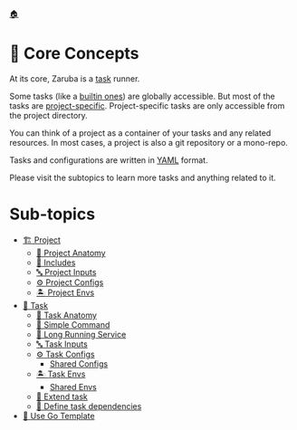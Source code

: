 <!--startTocHeader-->
[🏠](../README.md)
# 🧠 Core Concepts
<!--endTocHeader-->

At its core, Zaruba is a [task](task/README.md) runner.

Some tasks (like a [builtin ones](../core-tasks/README.md)) are globally accessible. But most of the tasks are [project-specific](project/README.md). Project-specific tasks are only accessible from the project directory.

You can think of a project as a container of your tasks and any related resources. In most cases, a project is also a git repository or a mono-repo.

Tasks and configurations are written in [YAML](https://en.wikipedia.org/wiki/YAML) format.

Please visit the subtopics to learn more tasks and anything related to it.

<!--startTocSubTopic-->
# Sub-topics
* [🏗️ Project](project/README.md)
  * [🧬 Project Anatomy](project/project-anatomy.md)
  * [🧳 Includes](project/includes.md)
  * [🔤 Project Inputs](project/project-inputs.md)
  * [⚙️ Project Configs](project/project-configs.md)
  * [🏝️ Project Envs](project/project-envs.md)
* [🔨 Task](task/README.md)
  * [🧬 Task Anatomy](task/task-anatomy.md)
  * [🥛 Simple Command](task/simple-command.md)
  * [🍹 Long Running Service](task/long-running-service.md)
  * [🔤 Task Inputs](task/task-inputs.md)
  * [⚙️ Task Configs](task/task-configs/README.md)
    * [Shared Configs](task/task-configs/shared-configs.md)
  * [🏝️ Task Envs](task/task-envs/README.md)
    * [Shared Envs](task/task-envs/shared-envs.md)
  * [🧒 Extend task](task/extend-task.md)
  * [🍲 Define task dependencies](task/define-task-dependencies.md)
* [🐹 Use Go Template](use-go-template.md)
<!--endTocSubTopic-->
